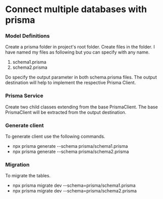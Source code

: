 # Connect multiple databases with prisma

### Model Definitions
Create a prisma folder in project's root folder. Create files in the folder. I have named my files as following but you can specify with any name.
   1. schema1.prisma
   2. schema2.prisma
 
 Do specify the output parameter in both schema.prisma files. The output destination will help to implement the respective Prisma Client.

### Prisma Service
Create two child classes extending from the base PrismaClient. The base PrismaClient will be extracted from the output destination. 

### Generate client
To generate client use the following commands.
  * npx prisma generate --schema prisma/schema1.prisma
  * npx prisma generate --schema prisma/schema2.prisma

### Migration
To migrate the tables.
 * npx prisma migrate dev --schema=prisma/schema1.prisma
 * npx prisma migrate dev --schema=prisma/schema2.prisma

